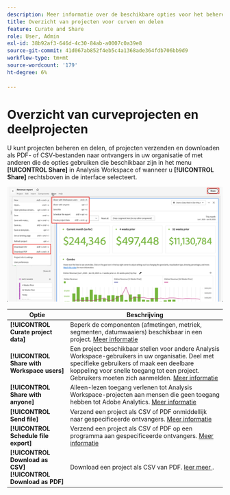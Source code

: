 ```yaml
---
description: Meer informatie over de beschikbare opties voor het beheren en delen van Analysis Workspace-projecten.
title: Overzicht van projecten voor curven en delen
feature: Curate and Share
role: User, Admin
exl-id: 38b92af3-646d-4c30-84ab-a0007c0a39e8
source-git-commit: 41d067ab852f4eb5c4a1368ade364fdb706bb9d9
workflow-type: tm+mt
source-wordcount: '179'
ht-degree: 6%

---
```


# Overzicht van curveprojecten en deelprojecten

U kunt projecten beheren en delen, of projecten verzenden en downloaden als PDF- of CSV-bestanden naar ontvangers in uw organisatie of met anderen die de opties gebruiken die beschikbaar zijn in het menu **[!UICONTROL Share]** in Analysis Workspace of wanneer u **[!UICONTROL Share]** rechtsboven in de interface selecteert.

![&#x200B; de opties van het Aandeel &#x200B;](assets/share-options.png)

| Optie | Beschrijving |
|---|---|
| **[!UICONTROL Curate project data]** | Beperk de componenten (afmetingen, metriek, segmenten, datumwaaiers) beschikbaar in een project. [Meer informatie](/help/analyze/analysis-workspace/curate-share/curate.md) |
| **[!UICONTROL Share with Workspace users]** | Een project beschikbaar stellen voor andere Analysis Workspace-gebruikers in uw organisatie. Deel met specifieke gebruikers of maak een deelbare koppeling voor snelle toegang tot een project. Gebruikers moeten zich aanmelden. [Meer informatie](/help/analyze/analysis-workspace/curate-share/share-projects.md) |
| **[!UICONTROL Share with anyone]** | Alleen-lezen toegang verlenen tot Analysis Workspace-projecten aan mensen die geen toegang hebben tot Adobe Analytics. [Meer informatie](/help/analyze/analysis-workspace/curate-share/share-projects.md) |
| **[!UICONTROL Send file]** | Verzend een project als CSV of PDF onmiddellijk naar gespecificeerde ontvangers. [Meer informatie](/help/analyze/analysis-workspace/curate-share/t-schedule-report.md) |
| **[!UICONTROL Schedule file export]** | Verzend een project als CSV of PDF op een programma aan gespecificeerde ontvangers. [Meer informatie](/help/analyze/analysis-workspace/curate-share/t-schedule-report.md) |
| **[!UICONTROL Download as CSV]**<br/>**[!UICONTROL Download as PDF]** | Download een project als CSV van PDF. [&#x200B; leer meer &#x200B;](download-send.md). |
